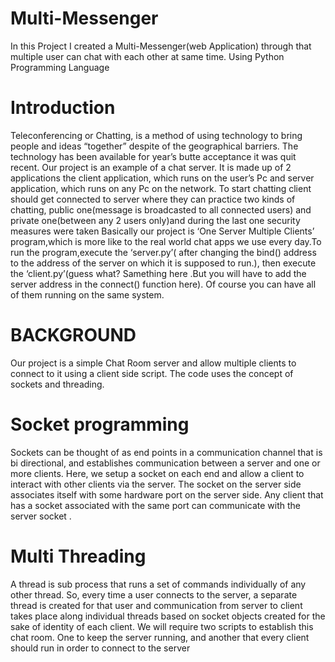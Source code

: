 # Multi-Messenger
In this Project I created a Multi-Messenger(web Application) through that multiple user can chat with each other at same time. Using Python Programming Language 

# Introduction
Teleconferencing or Chatting, is a method of using technology to bring
people and ideas “together” despite of the geographical barriers. The
technology has been available for year’s butte acceptance it was quit
recent. Our project is an example of a chat server. It is made up of 2
applications the client application, which runs on the user’s Pc and
server application, which runs on any Pc on the network. To start
chatting client should get connected to server where they can practice
two kinds of chatting, public one(message is broadcasted to all
connected users) and private one(between any 2 users only)and during
the last one security measures were taken
Basically our project is ‘One Server Multiple Clients’ program,which is
more like to the real world chat apps we use every day.To run the program,execute the ‘server.py’( after changing the bind()
address to the address of the server on which it is supposed to run.),
then execute the ‘client.py’(guess what? Samething here .But you will
have to add the server address in the connect() function here).
Of course you can have all of them running on the same system. 

# BACKGROUND
Our project is a simple Chat Room server and allow multiple clients to
connect to it using a client side script. The code uses the concept of
sockets and threading.
# Socket programming
Sockets can be thought of as end points in a communication channel
that is bi directional, and establishes communication between a server
and one or more clients. Here, we setup a socket on each end and allow
a client to interact with other clients via the server. The socket on the
server side associates itself with some hardware port on the server side.
Any client that has a socket associated with the same port can
communicate with the server socket .
# Multi Threading
A thread is sub process that runs a set of commands individually of any
other thread. So, every time a user connects to the server, a separate
thread is created for that user and communication from server to client
takes place along individual threads based on socket objects created for
the sake of identity of each client.
We will require two scripts to establish this chat room. One to keep the
server running, and another that every client should run in order to
connect to the server 
